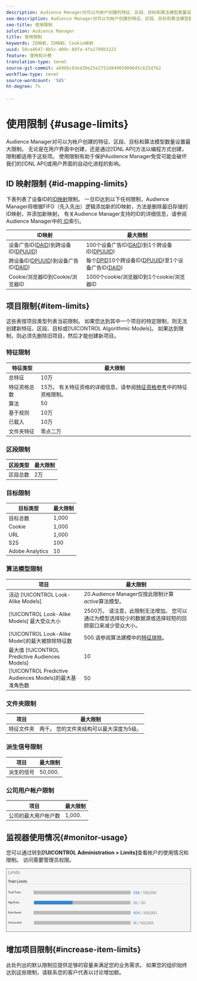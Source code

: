 ```yaml
---
description: Audience Manager对可以为帐户创建的特征、区段、目标和算法模型数量设置最大限制。 无论是在用户界面中创建还是通过API方法以编程方式创建，限制都适用于这些项目。 使用限制有助于保护Audience Manager免受可能会破坏我们API或用户界面的自动化进程的影响。
seo-description: Audience Manager对可以为帐户创建的特征、区段、目标和算法模型数量设置最大限制。 无论是在用户界面中创建还是通过API方法以编程方式创建，限制都适用于这些项目。 使用限制有助于保护Audience Manager免受可能会破坏我们API或用户界面的自动化进程的影响。
seo-title: 使用限制
solution: Audience Manager
title: 使用限制
keywords: ID映射、ID映射、Cookie映射
uuid: 50ca4647-0b5c-409c-89fa-4fa1799b3222
feature: 使用和计费
translation-type: tm+mt
source-git-commit: a696bc03e430e25e2752d84905009645c625d762
workflow-type: tm+mt
source-wordcount: '585'
ht-degree: 7%

---
```



# 使用限制 {#usage-limits}

Audience Manager对可以为帐户创建的特征、区段、目标和算法模型数量设置最大限制。 无论是在用户界面中创建，还是通过[!DNL API]方法以编程方式创建，限制都适用于这些项。 使用限制有助于保护Audience Manager免受可能会破坏我们的[!DNL API]或用户界面的自动化进程的影响。

## ID 映射限制 {#id-mapping-limits}

下表列表了设备ID的[ID映射](../../integration/sending-audience-data/batch-data-transfer-explained/id-sync-http.md)限制。 一旦ID达到以下任何限制，Audience Manager将根据FIFO（先入先出）逻辑添加新的ID映射，方法是删除最旧存储的ID映射，并添加新映射。 有关Audience Manager支持的ID的详细信息，请参阅Audience Manager中的[ ID](../../reference/ids-in-aam.md)索引。

| ID映射 | 最大限制 |
|-----------|-------------- |
| 设备广告ID([DAID](../../reference/ids-in-aam.md))到跨设备ID([DPUUID](../../reference/ids-in-aam.md)) | 100个设备广告ID([DAID](../../reference/ids-in-aam.md))到1个跨设备ID([DPUUID](../../reference/ids-in-aam.md)) |
| 跨设备ID([DPUUID](../../reference/ids-in-aam.md))到设备广告ID([DAID](../../reference/ids-in-aam.md)) | 每个[DPID](../../reference/ids-in-aam.md)10个跨设备ID([DPUUID](../../reference/ids-in-aam.md))至1个设备广告ID([DAID](../../reference/ids-in-aam.md)) |
| Cookie/浏览器ID到Cookie/浏览器ID | 1000个cookie/浏览器ID到1个cookie/浏览器ID |

## 项目限制{#item-limits}

这些表按项目类型列表当前限制。 如果您达到其中一个项目的特定限制，则无法创建新特征、区段、目标或[!UICONTROL Algorithmic Models]。 如果达到限制，则必须先删除旧项目，然后才能创建新项目。

### 特征限制

| 特征类型 | 最大限制 |
| -------------------------- | ------------------------------------- |
| 总特征 | 10万 |
| 特征资格总数 | 15万。 有关特征资格的详细信息，请参阅[特征资格参考](/help/using/features/traits/trait-and-segment-qualification-reference.md#trait-qualification-limit)中的特征资格限制。 |
| 算法 | 50 |
| 基于规则 | 10万 |
| 已载入 | 10万 |
| 文件夹特征 | 零点二万 |

### 区段限制

| 区段类型 | 最大限制 |
| -------------- | ------------- |
| 区段总数 | 2万 |

### 目标限制

| 目标类型 | 最大限制 |
| ------------------ | ------------- |
| 目标总数 | 1,000 |
| Cookie | 1,000 |
| URL | 1,000 |
| S2S | 100 |
| Adobe Analytics | 10 |

### 算法模型限制

| 项目 | 最大限制 |
| -------- | ----- |
| 活动 [!UICONTROL Look-Alike Models] | 20.Audience Manager仅按此限制计算&#x200B;*active*&#x200B;算法模型。 |
| [!UICONTROL Look-Alike Models] 最大受众大小 | 2500万。  请注意，此限制无法增加。 您可以通过为模型选择较少的数据源或选择较短的回顾窗口来减少受众大小。 |
| [!UICONTROL Look-Alike Model]的最大被排除特征数 | 500.请参阅算法建模中的[特征排除](/help/using/features/algorithmic-models/trait-exclusion-algo-models.md)。 |
| 最大值 [!UICONTROL Predictive Audiences Models] | 10 |
| [!UICONTROL Predictive Audiences Models]的最大基准角色数 | 50 |

### 文件夹限制

| 项目 | 最大限制 |
| ------------- | ------------------ |
| 特征文件夹 | 两千。  您的文件夹结构可以最大深度为5级。 |

### 派生信号限制

| 项目 | 最大限制 |
| --------------- | ------------- |
| 派生的信号 | 50,000. |

### 公司用户帐户限制

| 项目 | 最大限制 |
| ----------- | ------------- |
| 公司的最大用户帐户数 | 1,000. |

## 监视器使用情况{#monitor-usage}

您可以通过转到&#x200B;**[!UICONTROL Administration > Limits]**&#x200B;查看帐户的使用情况和限制。 访问需要管理员权限。

![使用限制图像](assets/usage-limits.png)

## 增加项目限制{#increase-item-limits}

此处列出的默认限制应提供足够的容量来满足您的业务需求。 如果您的组织始终达到这些限制，请联系您的客户代表以讨论增加额。
